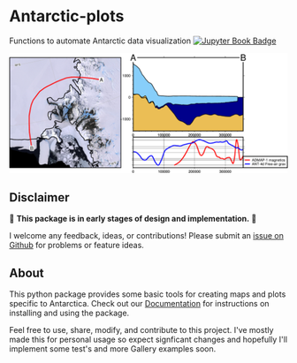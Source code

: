 # Antarctic-plots
Functions to automate Antarctic data visualization
[![Jupyter Book Badge](https://jupyterbook.org/badge.svg)](https://antarctic-plots.readthedocs.io/en/latest/index.html)

![](cover_fig.png)

## Disclaimer

🚨 **This package is in early stages of design and implementation.** 🚨

I welcome any feedback, ideas, or contributions! Please submit an [issue on Github](https://github.com/mdtanker/antarctic_plots/issues) for problems or feature ideas. 

## About

This python package provides some basic tools for creating maps and plots specific to Antarctica. Check out our [Documentation](https://antarctic-plots.readthedocs.io/en/latest/) for instructions on installing and using the package.

Feel free to use, share, modify, and contribute to this project. I've mostly made this for personal usage so expect signficant changes and hopefully I'll implement some test's and more Gallery examples soon. 

